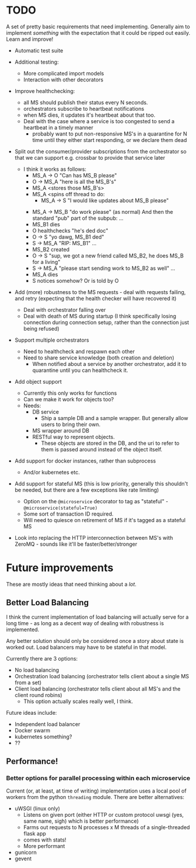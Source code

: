 # TODO

A set of pretty basic requirements that need implementing.
Generally aim to implement *something* with the expectation that it could be ripped out easily.
Learn and improve!

- Automatic test suite
- Additional testing:
    - More complicated import models
    - Interaction with other decorators
- Improve healthchecking:
    - all MS should publish their status every N seconds.
    - orchestrators subscribe to heartbeat notifications
    - when MS dies, it updates it's heartbeat about that too.
    - Deal with the case where a service is too congested to send a heartbeat in a timely manner
        - probably want to put non-responsive MS's in a quarantine for N time until they either start responding, or we declare them dead
- Split out the consumer/provider subscriptions from the orchestrator so that we can support e.g. crossbar to provide that service later
    - I think it works as follows:
        - MS_A -> O "Can has MS_B please"
        - O -> MS_A "here is all the MS_B's"
        - MS_A <stores those MS_B's>
        - MS_A <spins off thread to do:
            - MS_A -> S "I would like updates about MS_B please"
            >
        - MS_A -> MS_B "do work please" (as normal)
        And then the standard "pub" part of the subpub:
        ...
        - MS_B1 dies
        - O healthchecks "he's ded doc"
        - O -> S "yo dawg, MS_B1 ded"
        - S -> MS_A "RIP: MS_B1"
        ...
        - MS_B2 created
        - O -> S "sup, we got a new friend called MS_B2, he does MS_B for a living"
        - S -> MS_A "please start sending work to MS_B2 as well"
        ...
        - MS_A dies
        - S notices somehow? Or is told by O

- Add (more) robustness to the MS requests - deal with requests failing, and retry (expecting that the health checker will have recovered it)
    - Deal with orchestrator falling over
    - Deal with death of MS during startup (I think specifically losing connection during connection setup, rather than the connection just being refused)
- Support multiple orchestrators
    - Need to healthcheck and respawn each other
    - Need to share service knowledge (both creation and deletion)
        - When notified about a service by another orchestrator, add it to quarantine until you can healthcheck it.
- Add object support
    - Currently this only works for functions
    - Can we make it work for objects too?
    - Needs:
        - DB service
            - Ship a sample DB and a sample wrapper. But generally allow users to bring their own.
        - MS wrapper around DB
        - RESTful way to represent objects.
            - These objects are stored in the DB, and the uri to refer to them is passed around instead of the object itself.
- Add support for docker instances, rather than subprocess
    - And/or kubernetes etc.
- Add support for stateful MS (this is low priority, generally this shouldn't be needed, but there are a few exceptions like rate limiting)
    - Option on the `@microservice` decorator to tag as "stateful" - `@microservice(stateful=True)`
    - Some sort of transaction ID required.
    - Will need to quiesce on retirement of MS if it's tagged as a stateful MS

- Look into replacing the HTTP interconnection between MS's with ZeroMQ - sounds like it'll be faster/better/stronger


# Future improvements
These are mostly ideas that need thinking about a *lot*.

## Better Load Balancing
I think the current implementation of load balancing will actually serve for a long time - as long as a decent
way of dealing with robustness is implemented.

Any better solution should only be considered once a story about state is worked out.
Load balancers may have to be stateful in that model.

Currently there are 3 options:

 - No load balancing
 - Orchestration load balancing (orchestrator tells client about a single MS from a set)
 - Client load balancing (orchestrator tells client about all MS's and the client round robins)
    - This option actually scales really well, I think.

Future ideas include:
 - Independent load balancer
 - Docker swarm
 - kubernetes something?
 - ??


## Performance!
### Better options for parallel processing within each microservice
Current (or, at least, at time of writing) implementation uses a local pool of workers from the python `threading`
module. There are better alternatives:

- uWSGI (linux only)
    - Listens on given port (either HTTP or custom protocol uwsgi (yes, same name, sigh) which is better performance)
    - Farms out requests to N processes x M threads of a single-threaded flask app
    - comes with stats!
    - More performant
- gunicorn
- gevent



